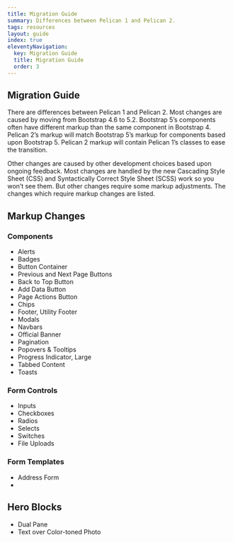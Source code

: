 ```yaml
---
title: Migration Guide
summary: Differences between Pelican 1 and Pelican 2.
tags: resources
layout: guide
index: true
eleventyNavigation:
  key: Migration Guide
  title: Migration Guide
  order: 3
---
```


## Migration Guide

There are differences between Pelican 1 and Pelican 2. Most changes are caused by moving from Bootstrap 4.6 to 5.2. Bootstrap 5’s components often have different markup than the same component in Bootstrap 4. Pelican 2’s markup will match Bootstrap 5’s markup for components based upon Bootstrap 5. Pelican 2 markup will contain Pelican 1’s classes to ease the transition.

Other changes are caused by other development choices based upon ongoing feedback. Most changes are handled by the new Cascading Style Sheet (CSS) and Syntactically Correct Style Sheet (SCSS) work so you won’t see them. But other changes require some markup adjustments. The changes which require markup changes are listed.

## Markup Changes

### Components

- Alerts
- Badges
- Button Container
- Previous and Next Page Buttons
- Back to Top Button
- Add Data Button
- Page Actions Button
- Chips
- Footer, Utility Footer
- Modals
- Navbars
- Official Banner
- Pagination
- Popovers & Tooltips
- Progress Indicator, Large
- Tabbed Content
- Toasts

### Form Controls

- Inputs
- Checkboxes
- Radios
- Selects
- Switches
- File Uploads

### Form Templates

- Address Form
- 

## Hero Blocks

- Dual Pane
- Text over Color-toned Photo

